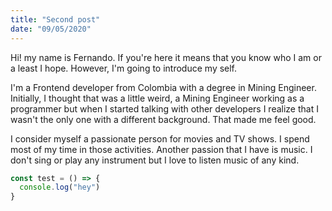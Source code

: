 ```yaml
---
title: "Second post"
date: "09/05/2020"
---
```


Hi! my name is Fernando. If you're here it means that you know who I am or a least I hope. However, I'm going to introduce my self.

I'm a Frontend developer from Colombia with a degree in Mining Engineer. Initially, I thought that was a little weird, a Mining Engineer working as a programmer but when I started talking with other developers I realize that I wasn't the only one with a different background. That made me feel good.

I consider myself a passionate person for movies and TV shows. I spend most of my time in those activities. Another passion that I have is music. I don't sing or play any instrument but I love to listen music of any kind.

```javascript
const test = () => {
  console.log("hey")
}
```
